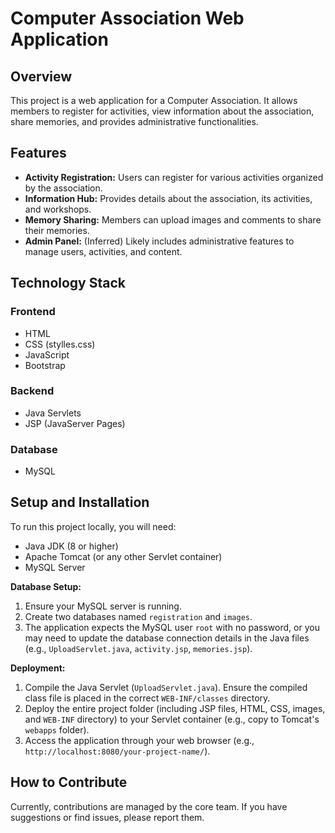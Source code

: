 # Computer Association Web Application

## Overview
This project is a web application for a Computer Association. It allows members to register for activities, view information about the association, share memories, and provides administrative functionalities.

## Features
-   **Activity Registration:** Users can register for various activities organized by the association.
-   **Information Hub:** Provides details about the association, its activities, and workshops.
-   **Memory Sharing:** Members can upload images and comments to share their memories.
-   **Admin Panel:** (Inferred) Likely includes administrative features to manage users, activities, and content.

## Technology Stack
### Frontend
-   HTML
-   CSS (stylles.css)
-   JavaScript
-   Bootstrap

### Backend
-   Java Servlets
-   JSP (JavaServer Pages)

### Database
-   MySQL

## Setup and Installation
To run this project locally, you will need:
-   Java JDK (8 or higher)
-   Apache Tomcat (or any other Servlet container)
-   MySQL Server

**Database Setup:**
1.  Ensure your MySQL server is running.
2.  Create two databases named `registration` and `images`.
3.  The application expects the MySQL user `root` with no password, or you may need to update the database connection details in the Java files (e.g., `UploadServlet.java`, `activity.jsp`, `memories.jsp`).

**Deployment:**
1.  Compile the Java Servlet (`UploadServlet.java`). Ensure the compiled class file is placed in the correct `WEB-INF/classes` directory.
2.  Deploy the entire project folder (including JSP files, HTML, CSS, images, and `WEB-INF` directory) to your Servlet container (e.g., copy to Tomcat's `webapps` folder).
3.  Access the application through your web browser (e.g., `http://localhost:8080/your-project-name/`).

## How to Contribute
Currently, contributions are managed by the core team. If you have suggestions or find issues, please report them.

